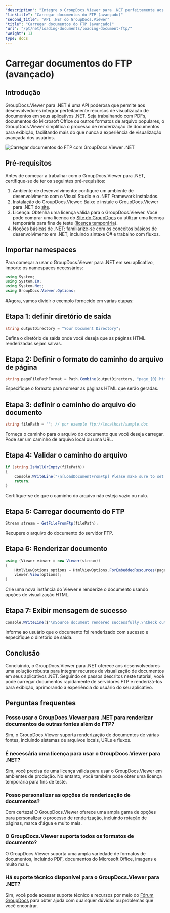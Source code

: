 ```yaml
---
"description": "Integre o GroupDocs.Viewer para .NET perfeitamente aos seus aplicativos para uma visualização eficiente de documentos. Renderize documentos via FTP sem esforço."
"linktitle": "Carregar documentos do FTP (avançado)"
"second_title": "API .NET do GroupDocs.Viewer"
"title": "Carregar documentos do FTP (avançado)"
"url": "/pt/net/loading-documents/loading-document-ftp/"
"weight": 13
type: docs
---
```

# Carregar documentos do FTP (avançado)

## Introdução
GroupDocs.Viewer para .NET é uma API poderosa que permite aos desenvolvedores integrar perfeitamente recursos de visualização de documentos em seus aplicativos .NET. Seja trabalhando com PDFs, documentos do Microsoft Office ou outros formatos de arquivo populares, o GroupDocs.Viewer simplifica o processo de renderização de documentos para exibição, facilitando mais do que nunca a experiência de visualização avançada dos usuários.

![Carregar documentos do FTP com GroupDocs.Viewer .NET](/viewer/loading-documents/load-documents-from-ftp.png)

## Pré-requisitos
Antes de começar a trabalhar com o GroupDocs.Viewer para .NET, certifique-se de ter os seguintes pré-requisitos:
1. Ambiente de desenvolvimento: configure um ambiente de desenvolvimento com o Visual Studio e o .NET Framework instalados.
2. Instalação do GroupDocs.Viewer: Baixe e instale o GroupDocs.Viewer para .NET do [site](https://releases.groupdocs.com/viewer/net/).
3. Licença: Obtenha uma licença válida para o GroupDocs.Viewer. Você pode comprar uma licença do [Site do GroupDocs](https://purchase.groupdocs.com/buy) ou utilizar uma licença temporária para fins de teste ([licença temporária](https://purchase.groupdocs.com/temporary-license/)).
4. Noções básicas de .NET: familiarize-se com os conceitos básicos de desenvolvimento em .NET, incluindo sintaxe C# e trabalho com fluxos.

## Importar namespaces
Para começar a usar o GroupDocs.Viewer para .NET em seu aplicativo, importe os namespaces necessários:
```csharp
using System;
using System.IO;
using System.Net;
using GroupDocs.Viewer.Options;
```
#Agora, vamos dividir o exemplo fornecido em várias etapas:
## Etapa 1: definir diretório de saída
```csharp
string outputDirectory = "Your Document Directory";
```
Defina o diretório de saída onde você deseja que as páginas HTML renderizadas sejam salvas.
## Etapa 2: Definir o formato do caminho do arquivo de página
```csharp
string pageFilePathFormat = Path.Combine(outputDirectory, "page_{0}.html");
```
Especifique o formato para nomear as páginas HTML que serão geradas.
## Etapa 3: definir o caminho do arquivo do documento
```csharp
string filePath = ""; // por exemplo ftp://localhost/sample.doc
```
Forneça o caminho para o arquivo do documento que você deseja carregar. Pode ser um caminho de arquivo local ou uma URL.
## Etapa 4: Validar o caminho do arquivo
```csharp
if (string.IsNullOrEmpty(filePath))
{
    Console.WriteLine("\n[LoadDocumentFromFtp] Please make sure to set a proper path to the file.");
    return;
}
```
Certifique-se de que o caminho do arquivo não esteja vazio ou nulo.
## Etapa 5: Carregar documento do FTP
```csharp
Stream stream = GetFileFromFtp(filePath);
```
Recupere o arquivo do documento do servidor FTP.
## Etapa 6: Renderizar documento
```csharp
using (Viewer viewer = new Viewer(stream))
{
    HtmlViewOptions options = HtmlViewOptions.ForEmbeddedResources(pageFilePathFormat);
    viewer.View(options);
}
```
Crie uma nova instância do Viewer e renderize o documento usando opções de visualização HTML.
## Etapa 7: Exibir mensagem de sucesso
```csharp
Console.WriteLine($"\nSource document rendered successfully.\nCheck output in {outputDirectory}.");
```
Informe ao usuário que o documento foi renderizado com sucesso e especifique o diretório de saída.

## Conclusão
Concluindo, o GroupDocs.Viewer para .NET oferece aos desenvolvedores uma solução robusta para integrar recursos de visualização de documentos em seus aplicativos .NET. Seguindo os passos descritos neste tutorial, você pode carregar documentos rapidamente de servidores FTP e renderizá-los para exibição, aprimorando a experiência do usuário do seu aplicativo.
## Perguntas frequentes
### Posso usar o GroupDocs.Viewer para .NET para renderizar documentos de outras fontes além do FTP?
Sim, o GroupDocs.Viewer suporta renderização de documentos de várias fontes, incluindo sistemas de arquivos locais, URLs e fluxos.
### É necessária uma licença para usar o GroupDocs.Viewer para .NET?
Sim, você precisa de uma licença válida para usar o GroupDocs.Viewer em ambientes de produção. No entanto, você também pode obter uma licença temporária para fins de teste.
### Posso personalizar as opções de renderização de documentos?
Com certeza! O GroupDocs.Viewer oferece uma ampla gama de opções para personalizar o processo de renderização, incluindo rotação de páginas, marca d'água e muito mais.
### O GroupDocs.Viewer suporta todos os formatos de documento?
O GroupDocs.Viewer suporta uma ampla variedade de formatos de documentos, incluindo PDF, documentos do Microsoft Office, imagens e muito mais.
### Há suporte técnico disponível para o GroupDocs.Viewer para .NET?
Sim, você pode acessar suporte técnico e recursos por meio do [Fórum GroupDocs](https://forum.groupdocs.com/c/viewer/9) para obter ajuda com quaisquer dúvidas ou problemas que você encontrar.